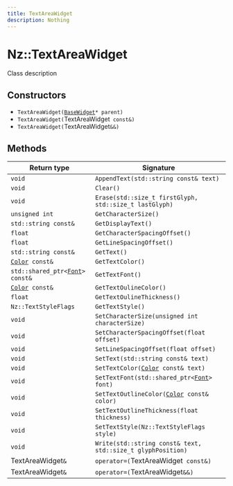 ```yaml
---
title: TextAreaWidget
description: Nothing
---
```


# Nz::TextAreaWidget

Class description

## Constructors

- `TextAreaWidget(`[`BaseWidget`](documentation/generated/Widgets/BaseWidget.md)`* parent)`
- `TextAreaWidget(`TextAreaWidget` const&)`
- `TextAreaWidget(`TextAreaWidget`&&)`

## Methods

| Return type | Signature |
| ----------- | --------- |
| `void` | `AppendText(std::string const& text)` |
| `void` | `Clear()` |
| `void` | `Erase(std::size_t firstGlyph, std::size_t lastGlyph)` |
| `unsigned int` | `GetCharacterSize()` |
| `std::string const&` | `GetDisplayText()` |
| `float` | `GetCharacterSpacingOffset()` |
| `float` | `GetLineSpacingOffset()` |
| `std::string const&` | `GetText()` |
| [`Color`](documentation/generated/Core/Color.md)` const&` | `GetTextColor()` |
| `std::shared_ptr<`[`Font`](documentation/generated/Utility/Font.md)`> const&` | `GetTextFont()` |
| [`Color`](documentation/generated/Core/Color.md)` const&` | `GetTextOulineColor()` |
| `float` | `GetTextOulineThickness()` |
| `Nz::TextStyleFlags` | `GetTextStyle()` |
| `void` | `SetCharacterSize(unsigned int characterSize)` |
| `void` | `SetCharacterSpacingOffset(float offset)` |
| `void` | `SetLineSpacingOffset(float offset)` |
| `void` | `SetText(std::string const& text)` |
| `void` | `SetTextColor(`[`Color`](documentation/generated/Core/Color.md)` const& text)` |
| `void` | `SetTextFont(std::shared_ptr<`[`Font`](documentation/generated/Utility/Font.md)`> font)` |
| `void` | `SetTextOutlineColor(`[`Color`](documentation/generated/Core/Color.md)` const& color)` |
| `void` | `SetTextOutlineThickness(float thickness)` |
| `void` | `SetTextStyle(Nz::TextStyleFlags style)` |
| `void` | `Write(std::string const& text, std::size_t glyphPosition)` |
| TextAreaWidget`&` | `operator=(`TextAreaWidget` const&)` |
| TextAreaWidget`&` | `operator=(`TextAreaWidget`&&)` |
